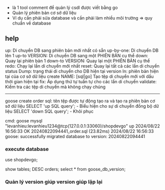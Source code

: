 - là 1 tool comment để quản lý csdl được viết bằng go
- Quản lý phiên bản cơ sở dữ liệu
- Ví dụ cần phải sửa database và cần phải làm nhiều môi trường => quy chuẩn về database

## help

up: Di chuyển DB sang phiên bản mới nhất có sẵn
up-by-one: Di chuyển DB lên 1
up-to VERSION: Di chuyển DB sang một PHIÊN BẢN cụ thể
down: Quay lại phiên bản 1
down-to VERSION: Quay lại một PHIÊN BẢN cụ thể
redo: Chạy lại lần di chuyển mới nhất
reset: Quay lại tất cả các lần di chuyển
status Dump: trạng thái di chuyển cho DB hiện tại
version In: phiên bản hiện tại của cơ sở dữ liệu
create NAME: [sql|go] Tạo tệp di chuyển mới với dấu thời gian hiện tại
fix: Áp dụng thứ tự tuần tự cho các lần di chuyển
validate: Kiểm tra các tệp di chuyển mà không chạy chúng

---

goose create order sql: tên tệp được tự động tạo ra và tạo ra phiên bản cơ sở dữ liệu
SELECT 'up SQL query'; - Biểu hiện cho sự di chuyển đồng bộ dữ liệu
SELECT 'down SQL query'; - Khôi phục

cmd: goose mysql "levanhieu:levanhieu1234@tcp(127.0.0.1:33060)/shopdevgo" up
2024/08/22 16:56:33 OK 20240822094441_order.sql (23.82ms)
2024/08/22 16:56:33 goose: successfully migrated database to version: 20240822094441

### execute database

use shopdevgo;

show tables;
DESC orders;
select \* from goose_db_version;

### Quản lý version giúp version giúp lặp lại
